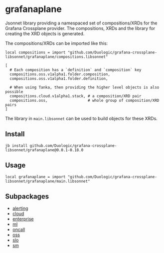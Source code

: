# grafanaplane

Jsonnet library providing a namespaced set of compositions/XRDs for the Grafana Crossplane provider. The compositions, XRDs and the library for creating the XRD objects is generated.

The compositions/XRDs can be imported like this:

```jsonnet
local compositions = import "github.com/Duologic/grafana-crossplane-libsonnet/grafanaplane/compositions.libsonnet"

[
  # Each composition has a `definition` and `composition` key
  compositions.oss.v1alpha1.folder.composition,
  compositions.oss.v1alpha1.folder.definition,

  # When using Tanka, then providing the higher level objects is also possible
  compositions.cloud.v1alpha1.stack, # a composition/XRD pair
  compositions.oss,                  # whole group of composition/XRD pairs
]
```

The library in `main.libsonnet` can be used to build objects for these XRDs.


## Install

```
jb install github.com/Duologic/grafana-crossplane-libsonnet/grafanaplane@0.0.1-0.18.0
```

## Usage

```jsonnet
local grafanaplane = import "github.com/Duologic/grafana-crossplane-libsonnet/grafanaplane/main.libsonnet"
```


## Subpackages

* [alerting](alerting/index.md)
* [cloud](cloud/index.md)
* [enterprise](enterprise/index.md)
* [ml](ml/index.md)
* [oncall](oncall/index.md)
* [oss](oss/index.md)
* [slo](slo/index.md)
* [sm](sm/index.md)
